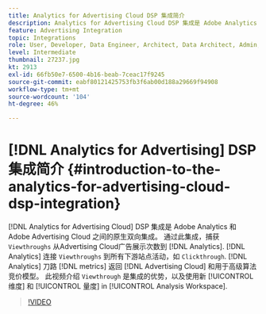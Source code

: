 ```yaml
---
title: Analytics for Advertising Cloud DSP 集成简介
description: Analytics for Advertising Cloud DSP 集成是 Adobe Analytics 和 Adobe Advertising Cloud 之间的原生双向集成。
feature: Advertising Integration
topic: Integrations
role: User, Developer, Data Engineer, Architect, Data Architect, Admin, Leader
level: Intermediate
thumbnail: 27237.jpg
kt: 2913
exl-id: 66fb50e7-6500-4b16-beab-7ceac17f9245
source-git-commit: eabf80121425753fb3f6ab00d188a29669f94908
workflow-type: tm+mt
source-wordcount: '104'
ht-degree: 46%

---
```


# [!DNL Analytics for Advertising] DSP 集成简介 {#introduction-to-the-analytics-for-advertising-cloud-dsp-integration}

[!DNL Analytics for Advertising Cloud] DSP 集成是 Adobe Analytics 和 Adobe Advertising Cloud 之间的原生双向集成。 通过此集成，捕获 `Viewthroughs` 从Advertising Cloud广告展示次数到 [!DNL Analytics]. [!DNL Analytics] 连接 `Viewthroughs` 到所有下游站点活动，如 `Clickthrough`. [!DNL Analytics] 刀路 [!DNL metrics] 返回 [!DNL Advertising Cloud] 和用于高级算法竞价模型。 此视频介绍 `Viewthrough` 是集成的优势，以及使用新 [!UICONTROL 维度] 和 [!UICONTROL 量度] in [!UICONTROL Analysis Workspace].

>[!VIDEO](https://video.tv.adobe.com/v/27237/?quality=12&learn=on)
